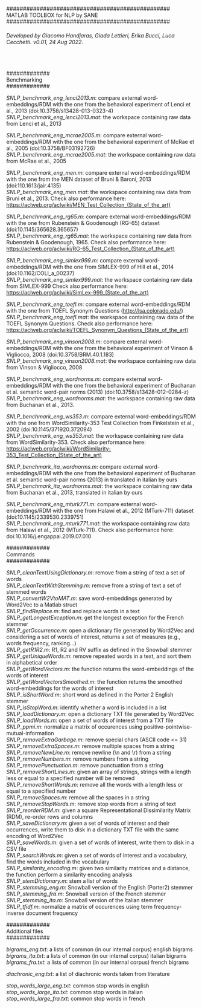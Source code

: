 #################################################<br>
MATLAB TOOLBOX for NLP by SANE<br>
#################################################
###### Developed by Giacomo Handjaras, Giada Lettieri, Erika Bucci, Luca Cecchetti. v0.01, 24 Aug 2022. <br>
<br>
<br>
#############<br>
Benchmarking <br>
#############<br>

<i>SNLP_benchmark_eng_lenci2013.m</i>: compare external word-embeddings/RDM with the one from the behavioral experiment of Lenci et al., 2013 (doi:10.3758/s13428-013-0323-4) <br>
<i>SNLP_benchmark_eng_lenci2013.mat</i>: the workspace containing raw data from Lenci et al., 2013

<i>SNLP_benchmark_eng_mcrae2005.m</i>: compare external word-embeddings/RDM with the one from the behavioral experiment of McRae et al., 2005 (doi:10.3758/BF03192726) <br>
<i>SNLP_benchmark_eng_mcrae2005.mat</i>: the workspace containing raw data from McRae et al., 2005

<i>SNLP_benchmark_eng_men.m</i>: compare external word-embeddings/RDM with the one from the MEN dataset of Bruni & Baroni, 2013 (doi:110.1613/jair.4135) <br>
<i>SNLP_benchmark_eng_men.mat</i>: the workspace containing raw data from Bruni et al., 2013. Check also performance here: https://aclweb.org/aclwiki/MEN_Test_Collection_(State_of_the_art)

<i>SNLP_benchmark_eng_rg65.m</i>: compare external word-embeddings/RDM with the one from Rubenstein & Goodenough (RG-65) dataset (doi:10.1145/365628.365657) <br>
<i>SNLP_benchmark_eng_rg65.mat</i>: the workspace containing raw data from Rubenstein & Goodenough, 1965. Check also performance here: https://aclweb.org/aclwiki/RG-65_Test_Collection_(State_of_the_art)

<i>SNLP_benchmark_eng_simlex999.m</i>: compare external word-embeddings/RDM with the one from SIMLEX-999 of Hill et al., 2014 (doi:10.1162/COLI_a_00237) <br>
<i>SNLP_benchmark_eng_simlex999.mat</i>: the workspace containing raw data from SIMLEX-999  Check also performance here: https://aclweb.org/aclwiki/SimLex-999_(State_of_the_art)

<i>SNLP_benchmark_eng_toefl.m</i>: compare external word-embeddings/RDM with the one from TOEFL Synonym Questions (http://lsa.colorado.edu/) <br>
<i>SNLP_benchmark_eng_toefl.mat</i>: the workspace containing raw data of the TOEFL Synonym Questions. Check also performance here: https://aclweb.org/aclwiki/TOEFL_Synonym_Questions_(State_of_the_art)

<i>SNLP_benchmark_eng_vinson2008.m</i>: compare external word-embeddings/RDM with the one from the behavioral experiment of Vinson & Vigliocco, 2008 (doi:10.3758/BRM.40.1.183) <br>
<i>SNLP_benchmark_eng_vinson2008.mat</i>: the workspace containing raw data from Vinson & Vigliocco, 2008

<i>SNLP_benchmark_eng_wordnorms.m</i>: compare external word-embeddings/RDM with the one from the behavioral experiment of Buchanan et al. semantic word-pair norms (2013) (doi:10.3758/s13428-012-0284-z) <br>
<i>SNLP_benchmark_eng_wordnorms.mat</i>: the workspace containing raw data from Buchanan et al., 2013.

<i>SNLP_benchmark_eng_ws353.m</i>: compare external word-embeddings/RDM with the one from WordSimilarity-353 Test Collection from Finkelstein et al., 2002 (doi:10.1145/371920.372094) <br>
<i>SNLP_benchmark_eng_ws353.mat</i>: the workspace containing raw data from WordSimilarity-353. Check also performance here: https://aclweb.org/aclwiki/WordSimilarity-353_Test_Collection_(State_of_the_art)

<i>SNLP_benchmark_ita_wordnorms.m</i>: compare external word-embeddings/RDM with the one from the behavioral experiment of Buchanan et al. semantic word-pair norms (2013) in translated in italian by ours <br>
<i>SNLP_benchmark_ita_wordnorms.mat</i>: the workspace containing raw data from Buchanan et al., 2013, translated in italian by ours

<i>SNLP_benchmark_eng_mturk771.m</i>: compare external word-embeddings/RDM with the one from Halawi et al., 2012 (MTurk-711) dataset (doi:10.1145/2339530.2339751) <br>
<i>SNLP_benchmark_eng_mturk771.mat</i>: the workspace containing raw data from Halawi et al., 2012 (MTurk-711). Check also performance here: doi:10.1016/j.engappai.2019.07.010

#############<br>
Commands <br>
#############<br>

<i>SNLP_cleanTextUsingDictionary.m</i>: remove from a string of text a set of words <br>
<i>SNLP_cleanTextWithStemming.m</i>: remove from a string of text a set of stemmed words <br>
<i>SNLP_convertW2VtoMAT.m</i>: save word-embeddings generated by Word2Vec to a Matlab struct <br>
<i>SNLP_findReplace.m</i>: find and replace words in a text <br>
<i>SNLP_getLongestException.m</i>: get the longest exception for the French stemmer <br>
<i>SNLP_getOccurrence.m</i>: open a dictionary file generated by Word2Vec and considering a set of words of interest, returns a set of measures (e.g., words frequency, ranking...) <br>
<i>SNLP_getR1R2.m</i>: R1, R2 and RV suffix as defined in the Snowball stemmer <br>
<i>SNLP_getUniqueWords.m</i>: remove repeated words in a text, and sort them in alphabetical order <br>
<i>SNLP_getWordVectors.m</i>: the function returns the word-embeddings of the words of interest <br>
<i>SNLP_getWordVectorsSmoothed.m</i>: the function returns the smoothed word-embeddings for the words of interest <br>
<i>SNLP_isShortWord.m</i>: short word as defined in the Porter 2 English stemmer <br>
<i>SNLP_isStopWord.m</i>: identify whether a word is included in a list <br>
<i>SNLP_loadDictionary.m</i>: open a dictionary TXT file generated by Word2Vec <br>
<i>SNLP_loadWords.m</i>: open a set of words of interest from a TXT file <br>
<i>SNLP_ppmi.m</i>: normalize a matrix of occurences using positive-pointwise-mutual-information <br>
<i>SNLP_removeExtraGarbage.m</i>: remove special chars (ASCII code <= 31) <br>
<i>SNLP_removeExtraSpaces.m</i>: remove multiple spaces from a string <br>
<i>SNLP_removeNewLine.m</i>: remove newline (\n and \r) from a string <br>
<i>SNLP_removeNumbers.m</i>: remove numbers from a string <br>
<i>SNLP_removePunctuation.m</i>: remove punctuation from a string <br>
<i>SNLP_removeShortLines.m</i>:  given an array of strings, strings with a length less or equal to a specified number will be removed <br>
<i>SNLP_removeShortWords.m</i>: remove all the words with a length less or equal to a specified number <br>
<i>SNLP_removeSpaces.m</i>: remove all the spaces in a string <br>
<i>SNLP_removeStopWords.m</i>: remove stop words from a string of text <br>
<i>SNLP_reorderRDM.m</i>: given a square Representational Dissimilarity Matrix (RDM), re-order rows and columns <br>
<i>SNLP_saveDictionary.m</i>: given a set of words of interest and their occurrences, write them to disk in a dictionary TXT file with the same encoding of Word2Vec <br>
<i>SNLP_saveWords.m</i>: given a set of words of interest, write them to disk in a CSV file <br>
<i>SNLP_searchWords.m</i>: given a set of words of interest and a vocabulary, find the words included in the vocabulary <br>
<i>SNLP_similarity_encoding.m</i>: given two similarity matrices and a distance, the function perform a similarity encoding analysis <br>
<i>SNLP_stemDictionary.m</i>: stem a list of words <br>
<i>SNLP_stemming_eng.m</i>: Snowball version of the English (Porter2) stemmer <br>
<i>SNLP_stemming_fra.m</i>: Snowball version of the French stemmer <br>
<i>SNLP_stemming_ita.m</i>: Snowball version of the Italian stemmer <br>
<i>SNLP_tfidf.m</i>: normalize a matrix of occurences using term frequency-inverse document frequency <br>

#############<br>
Additional files<br>
#############<br>

<i>bigrams_eng.txt</i>: a lists of common (in our internal corpus) english bigrams <br>
<i>bigrams_ita.txt</i>: a lists of common (in our internal corpus) italian bigrams <br>
<i>bigrams_fra.txt</i>: a lists of common (in our internal corpus) french bigrams <br>

<i>diachronic_eng.txt</i>: a list of diachronic words taken from literature <br>

<i>stop_words_large_eng.txt</i>: common stop words in english <br>
<i>stop_words_large_ita.txt</i>: common stop words in italian <br>
<i>stop_words_large_fra.txt</i>: common stop words in french <br>

